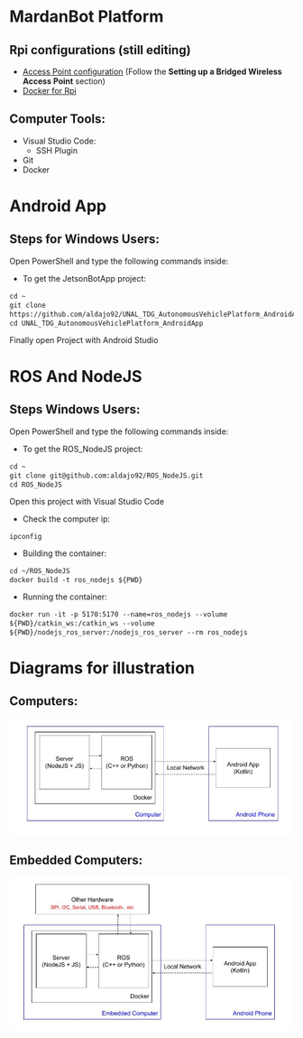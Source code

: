# MardanBot Platform #

## Rpi configurations (still editing)
- [Access Point configuration](https://www.raspberrypi.com/documentation/computers/configuration.html#setting-up-a-routed-wireless-access-point) (Follow the **Setting up a Bridged Wireless Access Point** section)
- [Docker for Rpi](https://dev.to/elalemanyo/how-to-install-docker-and-docker-compose-on-raspberry-pi-1mo)

## Computer Tools:
- Visual Studio Code:
  - SSH Plugin
- Git
- Docker

# Android App
## Steps for Windows Users: ##
Open PowerShell and type the following commands inside:
- To get the JetsonBotApp project:
```
cd ~
git clone https://github.com/aldajo92/UNAL_TDG_AutonomousVehiclePlatform_AndroidApp.git
cd UNAL_TDG_AutonomousVehiclePlatform_AndroidApp
```

Finally open Project with Android Studio

# ROS And NodeJS
## Steps Windows Users: ##

Open PowerShell and type the following commands inside:
- To get the ROS_NodeJS project:
```
cd ~
git clone git@github.com:aldajo92/ROS_NodeJS.git
cd ROS_NodeJS
```
Open this project with Visual Studio Code
- Check the computer ip:
```
ipconfig
```

- Building the container:
```
cd ~/ROS_NodeJS
docker build -t ros_nodejs ${PWD}
```

- Running the container:
```
docker run -it -p 5170:5170 --name=ros_nodejs --volume ${PWD}/catkin_ws:/catkin_ws --volume ${PWD}/nodejs_ros_server:/nodejs_ros_server --rm ros_nodejs
```

# Diagrams for illustration #
## Computers:
![](./.media/MardanDiagram.jpeg)

## Embedded Computers:
![](./.media/MardanDiagram2.jpeg)